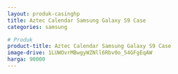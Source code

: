```yaml
---
layout: produk-casinghp
title: Aztec Calendar Samsung Galaxy S9 Case
categories: samsung

# Produk
product-title: Aztec Calendar Samsung Galaxy S9 Case
image-drive: 1LUWOvrMBwgyWZNll6Rbv0o_54GFgEqAW
harga: 90000
---
```

